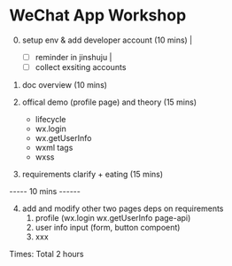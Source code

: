 # WeChat App Workshop

0. setup env & add developer account (10 mins) | 
    - [ ] reminder in jinshuju | 
    - [ ] collect exsiting accounts

1. doc overview (10 mins)

2. offical demo (profile page) and theory (15 mins)
    - lifecycle
    - wx.login
    - wx.getUserInfo
    - wxml tags
    - wxss

3. requirements clarify + eating (15 mins)

----- 10 mins ------

4. add and modify other two pages deps on requirements 
    1. profile (wx.login wx.getUserInfo page-api)
    2. user info input (form, button compoent)
    3. xxx 


Times: Total 2 hours 

